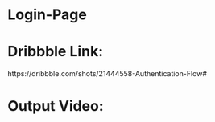 # Login-Page                       
<h1>Dribbble Link:</h1>                                                       
https://dribbble.com/shots/21444558-Authentication-Flow#                          
<h1>Output Video:</h1>
